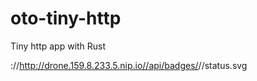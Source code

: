 # oto-tiny-http
Tiny http app with Rust

<scheme>://http://drone.159.8.233.5.nip.io//api/badges/<owner>/<repo>/status.svg
